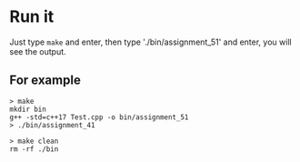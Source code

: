 # Run it

Just type `make` and enter, then type './bin/assignment_51' and enter, you will see the output.

## For example

```plain
> make
mkdir bin
g++ -std=c++17 Test.cpp -o bin/assignment_51
> ./bin/assignment_41

> make clean
rm -rf ./bin
```
